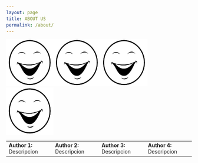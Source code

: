 ```yaml
---
layout: page
title: ABOUT US
permalink: /about/
---
```



<img src="cara.png" alt="Author1" width="128" height="128"><img src="cara.png" alt="Author2" width="128" height="128"><img src="cara.png" alt="Author3" width="128" height="128"><img src="cara.png" alt="Author4" width="128" height="128">

<table>  
  <tr>
   <td><b>Author 1:</b> Descripcion</td>
   <td><b>Author 2:</b> Descripcion</td>
   <td><b>Author 3:</b> Descripcion</td>  
   <td><b>Author 4:</b> Descripcion</td>
  </tr>
  
</table>



